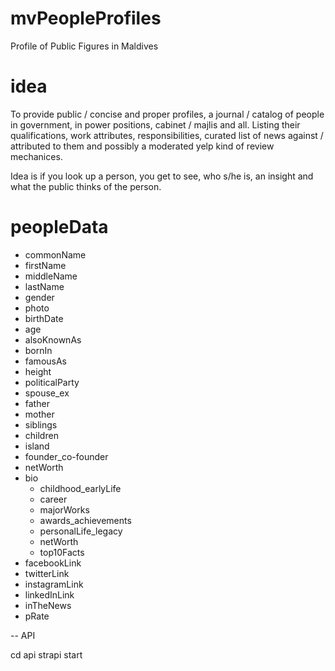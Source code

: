 
# mvPeopleProfiles
Profile of Public Figures in Maldives

# idea

To provide public / concise and proper profiles, a journal / catalog of people in government, in power positions, cabinet / majlis and all. Listing their qualifications, work attributes, responsibilities, curated list of news against / attributed to them and possibly a moderated yelp kind of review mechanices.

Idea is if you look up a person, you get to see, who s/he is, an insight and what the public thinks of the person.

# peopleData

- commonName
- firstName
- middleName
- lastName
- gender
- photo
- birthDate
- age
- alsoKnownAs
- bornIn
- famousAs
- height
- politicalParty
- spouse_ex
- father
- mother
- siblings
- children
- island
- founder_co-founder
- netWorth
- bio
  - childhood_earlyLife
  - career
  - majorWorks
  - awards_achievements
  - personalLife_legacy
  - netWorth
  - top10Facts
- facebookLink
- twitterLink
- instagramLink
- linkedInLink
- inTheNews
- pRate

-- API

cd api
strapi start
